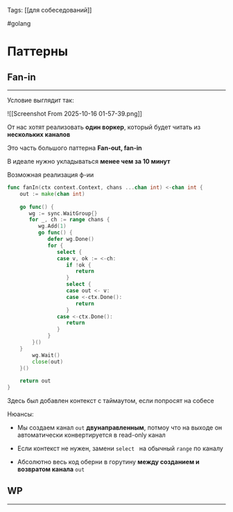 Tags: [[для собеседований]]

#golang 



# Паттерны



## Fan-in
---


Условие выглядит так:

![[Screenshot From 2025-10-16 01-57-39.png]]


От нас хотят реализовать **один воркер**, который будет читать из **нескольких каналов**

Это часть большого паттерна **Fan-out, fan-in**



В идеале нужно укладываться **менее чем за 10 минут**


Возможная реализация ф-ии

```go
func fanIn(ctx context.Context, chans ...chan int) <-chan int {  
	out := make(chan int)  
  
	go func() {  
	   wg := sync.WaitGroup{}  
	   for _, ch := range chans {  
		  wg.Add(1)  
		  go func() {  
			 defer wg.Done()  
			 for {  
				select {  
				case v, ok := <-ch:  
				   if !ok {  
					  return  
				   }  
				   select {  
				   case out <- v:  
				   case <-ctx.Done():  
					  return  
				   }  
				case <-ctx.Done():  
				   return  
				}  
			 }          
		}()       
	}       
		wg.Wait()  
		close(out)  
	}()  
	
	return out  
}
```

Здесь был добавлен контекст с таймаутом, если попросят на собесе

Нюансы:

- Мы создаем канал `out` **двунаправленным**, потмоу что на выходе он автоматически конвертируется в read-only канал

- Если контекст не нужен, замени `select ` на обычный `range` по каналу
  
- Абсолютно весь код оберни в горутину **между созданием и возвратом канала** `out`


## WP
---




